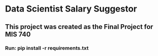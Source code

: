 # Data Scientist Salary Suggestor

## This project was created as the Final Project for MIS 740

### Run: pip install -r requirements.txt
